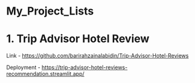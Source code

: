 # My_Project_Lists


# 1. Trip Advisor Hotel Review

Link - https://github.com/barirahzainalabidin/Trip-Advisor-Hotel-Reviews

Deployment - https://trip-advisor-hotel-reviews-recommendation.streamlit.app/
